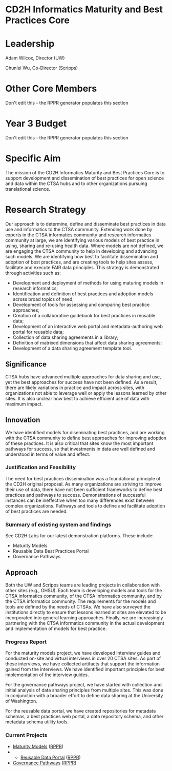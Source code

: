 # CD2H Informatics Maturity and Best Practices Core

# Leadership
Adam Wilcox, Director (UW)

Chunlei Wu, Co-Director (Scripps)

# Other Core Members
Don't edit this - the RPPR generator populates this section

# Year 3 Budget
Don't edit this - the RPPR generator populates this section

# Specific Aim

The mission of the CD2H Informatics Maturity and Best Practices Core is to support development and dissemination of best practices for open science and data within the CTSA hubs and to other organizations pursuing translational science. 

# Research Strategy
Our approach is to determine, define and disseminate best practices in data use and informatics to the CTSA community.  Extending work done by experts in the CTSA informatics community and research informatics community at large, we are identifying various models of best practice in using, sharing and re-using health data.  Where models are not defined, we are engaging the CTSA community to help in developing and advancing such models. We are identifying how best to facilitate dissemination and adoption of best practices, and are creating tools to help sites assess, facilitate and execute FAIR data principles. This strategy is demonstrated through activities such as:
* Development and deployment of methods for using maturing models in research informatics;
* Identification and definition of best practices and adoption models across broad topics of need;
* Development of tools for assessing and comparing best practice approaches;
* Creation of a collaborative guidebook for best practices in reusable data;
* Development of an interactive web portal and metadata-authoring web portal for reusable data;
* Collection of data sharing agreements in a library;
* Definition of matrixed dimensions that affect data sharing agreements;
* Development of a data sharing agreement template tool.

## Significance
CTSA hubs have advanced multiple approaches for data sharing and use, yet the best approaches for success have not been defined. As a result, there are likely variations in practice and impact across sites, with organizations not able to leverage well or apply the lessons learned by other sites. It is also unclear how best to achieve efficient use of data with maximum impact.

## Innovation
We have identified models for diseminating best practices, and are working with the CTSA community to define best approaches for improving adoption of these practices. It is also critical that sites know the most important pathways for success, so that investments in data are well defined and understood in terms of value and effect.

### Justification and Feasibility
The need for best practices dissemination was a foundational principle of the CD2H original proposal. As many organizations are striving to improve their use of data, there have not been sufficient frameworks to define best practices and pathways to success. Demonstrations of successful instances can be ineffective when too many differences exist between complex organizations. Pathways and tools to define and facilitate adoption of best practices are needed.

### Summary of existing system and findings
See CD2H Labs for our latest demonstration platforms. These include:
* Maturity Models
* Reusable Data Best Practices Portal
* Governance Pathways

## Approach
Both the UW and Scripps teams are leading projects in collaboration with other sites (e.g., OHSU). Each team is developing models and tools for the CTSA informatics community, of the CTSA informatics community, and by the CTSA informatics community. The requirements for the models and tools are defined by the needs of CTSAs. We have also surveyed the institutions directly to ensure that lessons learned at sites are elevated to be incorporated into general learning approaches. Finally, we are increasingly partnering with the CTSA informatics community in the actual development and implementation of models for best practice.

### Progress Report
For the maturity models project, we have developed interview guides and conducted on-site and virtual interviews in over 20 CTSA sites. As part of these interviews, we have collected artifacts that support the information gained from the interviews. We have identified important principles for best implementation of the interview guides.

For the governance pathways project, we have started with collection and initial analysis of data sharing principles from multiple sites. This was done in conjunction with a broader effort to define data sharing at the University of Washington.

For the reusable data portal, we have created repositories for metadata schemas, a best practices web portal, a data repository schema, and other metadata schema utility tools.

### Current Projects
* [Maturity Models](https://github.com/data2health/maturity-model) ([RPPR](https://github.com/data2health/maturity-model/blob/master/RPPR.md))
* * [Reusable Data Portal](https://github.com/data2health/rdp-portal) ([RPPR](https://github.com/data2health/rdp-portal/blob/master/RPPR.md))
* [Governance Pathways](https://github.com/data2health/governance-pathways) ([RPPR](https://github.com/data2health/governance-pathways/blob/master/RPPR.md))

